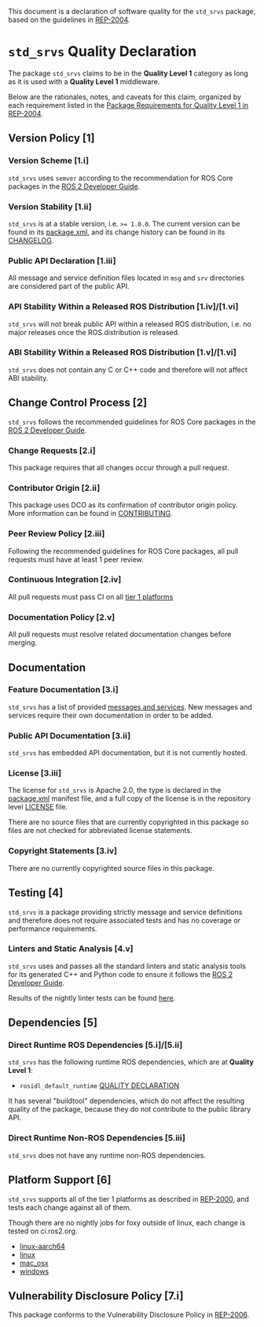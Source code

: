This document is a declaration of software quality for the `std_srvs` package, based on the guidelines in [REP-2004](https://www.ros.org/reps/rep-2004.html).

# `std_srvs` Quality Declaration

The package `std_srvs` claims to be in the **Quality Level 1** category as long as it is used with a **Quality Level 1** middleware.

Below are the rationales, notes, and caveats for this claim, organized by each requirement listed in the [Package Requirements for Quality Level 1 in REP-2004](https://www.ros.org/reps/rep-2004.html).

## Version Policy [1]

### Version Scheme [1.i]

`std_srvs` uses `semver` according to the recommendation for ROS Core packages in the [ROS 2 Developer Guide](https://docs.ros.org/en/foxy/Contributing/Developer-Guide.html#versioning).

### Version Stability [1.ii]

`std_srvs` is at a stable version, i.e. `>= 1.0.0`.
The current version can be found in its [package.xml](package.xml), and its change history can be found in its [CHANGELOG](CHANGELOG.rst).

### Public API Declaration [1.iii]

All message and service definition files located in `msg` and `srv` directories are considered part of the public API.

### API Stability Within a Released ROS Distribution [1.iv]/[1.vi]

`std_srvs` will not break public API within a released ROS distribution, i.e. no major releases once the ROS distribution is released.

### ABI Stability Within a Released ROS Distribution [1.v]/[1.vi]

`std_srvs` does not contain any C or C++ code and therefore will not affect ABI stability.

## Change Control Process [2]

`std_srvs` follows the recommended guidelines for ROS Core packages in the [ROS 2 Developer Guide](https://docs.ros.org/en/foxy/Contributing/Developer-Guide.html#quality-practices).

### Change Requests [2.i]

This package requires that all changes occur through a pull request.

### Contributor Origin [2.ii]

This package uses DCO as its confirmation of contributor origin policy. More information can be found in [CONTRIBUTING](../CONTRIBUTING.md).

### Peer Review Policy [2.iii]

Following the recommended guidelines for ROS Core packages, all pull requests must have at least 1 peer review.

### Continuous Integration [2.iv]

All pull requests must pass CI on all [tier 1 platforms](https://www.ros.org/reps/rep-2000.html#support-tiers)

### Documentation Policy [2.v]

All pull requests must resolve related documentation changes before merging.

## Documentation

### Feature Documentation [3.i]

`std_srvs` has a list of provided [messages and services](README.md).
New messages and services require their own documentation in order to be added.

### Public API Documentation [3.ii]

`std_srvs` has embedded API documentation, but it is not currently hosted.

### License [3.iii]

The license for `std_srvs` is Apache 2.0, the type is declared in the [package.xml](package.xml) manifest file, and a full copy of the license is in the repository level [LICENSE](../LICENSE) file.

There are no source files that are currently copyrighted in this package so files are not checked for abbreviated license statements.

### Copyright Statements [3.iv]

There are no currently copyrighted source files in this package.

## Testing [4]

`std_srvs` is a package providing strictly message and service definitions and therefore does not require associated tests and has no coverage or performance requirements.

### Linters and Static Analysis [4.v]

`std_srvs` uses and passes all the standard linters and static analysis tools for its generated C++ and Python code to ensure it follows the [ROS 2 Developer Guide](https://docs.ros.org/en/foxy/Contributing/Developer-Guide.html#linters-and-static-analysis).

Results of the nightly linter tests can be found [here](http://build.ros2.org/view/Fpr/job/Fpr__common_interfaces__ubuntu_focal_amd64/lastCompletedBuild/testReport/std_srvs/).

## Dependencies [5]

### Direct Runtime ROS Dependencies [5.i]/[5.ii]

`std_srvs` has the following runtime ROS dependencies, which are at **Quality Level 1**:
* `rosidl_default_runtime` [QUALITY DECLARATION](https://github.com/ros2/rosidl_defaults/tree/foxy/rosidl_default_runtime/QUALITY_DECLARATION.md)

It has several "buildtool" dependencies, which do not affect the resulting quality of the package, because they do not contribute to the public library API.

### Direct Runtime Non-ROS Dependencies [5.iii]

`std_srvs` does not have any runtime non-ROS dependencies.

## Platform Support [6]

`std_srvs` supports all of the tier 1 platforms as described in [REP-2000](https://www.ros.org/reps/rep-2000.html#support-tiers), and tests each change against all of them.

Though there are no nightly jobs for foxy outside of linux, each change is tested on ci.ros2.org.
* [linux-aarch64](https://ci.ros2.org/job/ci_linux-aarch64)
* [linux](https://ci.ros2.org/job/ci_linux)
* [mac_osx](https://ci.ros2.org/job/ci_osx)
* [windows](https://ci.ros2.org/job/ci_windows)

## Vulnerability Disclosure Policy [7.i]

This package conforms to the Vulnerability Disclosure Policy in [REP-2006](https://www.ros.org/reps/rep-2006.html).

